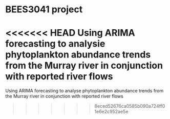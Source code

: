 # BEES3041 project

<<<<<<< HEAD
Using ARIMA forecasting to analysie phytoplankton abundance trends from the Murray river in conjunction with reported river flows 
=======
Using ARIMA forecasting to analyse phytoplankton abundance trends from the Murray river in conjunction with reported river flows 
>>>>>>> 8eced52676ca0585b090a724ff01e6e2c952ae5e
